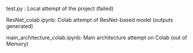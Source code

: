 test.py : Local attempt of the project (failed)



ResNet_colab.ipynb: Colab attempt of ResNet-based model (outputs generated)




main_architecture_colab.ipynb: Main architecture attempt on Colab (out of Memory)
